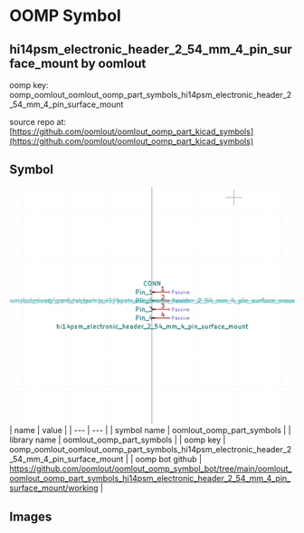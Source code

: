 # OOMP Symbol  
## hi14psm_electronic_header_2_54_mm_4_pin_surface_mount  by oomlout  
  
oomp key: oomp_oomlout_oomlout_oomp_part_symbols_hi14psm_electronic_header_2_54_mm_4_pin_surface_mount  
  
source repo at: [https://github.com/oomlout/oomlout_oomp_part_kicad_symbols](https://github.com/oomlout/oomlout_oomp_part_kicad_symbols)  
## Symbol  
  
[![working.png](working_600.png)](working.png)  
| name | value | 
| --- | --- | 
| symbol name | oomlout_oomp_part_symbols | 
| library name | oomlout_oomp_part_symbols | 
| oomp key | oomp_oomlout_oomlout_oomp_part_symbols_hi14psm_electronic_header_2_54_mm_4_pin_surface_mount | 
| oomp bot github | https://github.com/oomlout/oomlout_oomp_symbol_bot/tree/main/oomlout_oomlout_oomp_part_symbols_hi14psm_electronic_header_2_54_mm_4_pin_surface_mount/working | 
## Images  
